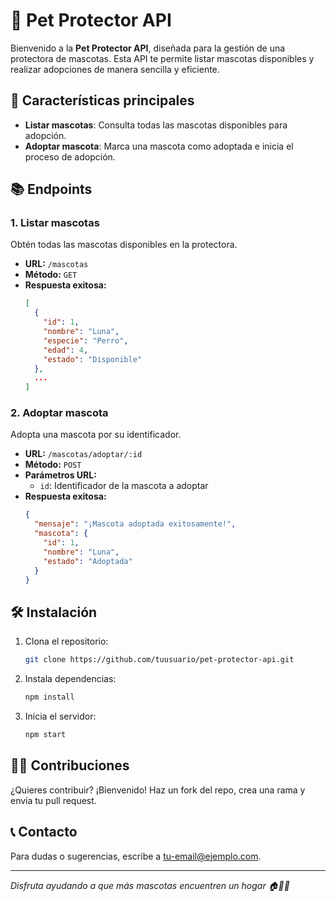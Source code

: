 # 🐾 Pet Protector API

Bienvenido a la **Pet Protector API**, diseñada para la gestión de una protectora de mascotas. Esta API te permite listar mascotas disponibles y realizar adopciones de manera sencilla y eficiente.

## 🚀 Características principales

- **Listar mascotas**: Consulta todas las mascotas disponibles para adopción.
- **Adoptar mascota**: Marca una mascota como adoptada e inicia el proceso de adopción.

## 📚 Endpoints

### 1. Listar mascotas

Obtén todas las mascotas disponibles en la protectora.

- **URL:** `/mascotas`
- **Método:** `GET`
- **Respuesta exitosa:**
  ```json
  [
    {
      "id": 1,
      "nombre": "Luna",
      "especie": "Perro",
      "edad": 4,
      "estado": "Disponible"
    },
    ...
  ]
  ```

### 2. Adoptar mascota

Adopta una mascota por su identificador.

- **URL:** `/mascotas/adoptar/:id`
- **Método:** `POST`
- **Parámetros URL:**  
  - `id`: Identificador de la mascota a adoptar
- **Respuesta exitosa:**
  ```json
  {
    "mensaje": "¡Mascota adoptada exitosamente!",
    "mascota": {
      "id": 1,
      "nombre": "Luna",
      "estado": "Adoptada"
    }
  }
  ```

## 🛠️ Instalación

1. Clona el repositorio:
   ```bash
   git clone https://github.com/tuusuario/pet-protector-api.git
   ```

2. Instala dependencias:
   ```bash
   npm install
   ```

3. Inicia el servidor:
   ```bash
   npm start
   ```

## 🧑‍💻 Contribuciones

¿Quieres contribuir? ¡Bienvenido! Haz un fork del repo, crea una rama y envía tu pull request.

## 📞 Contacto

Para dudas o sugerencias, escribe a [tu-email@ejemplo.com](mailto:tu-email@ejemplo.com).

---

_Disfruta ayudando a que más mascotas encuentren un hogar 🏠🐶🐱_

